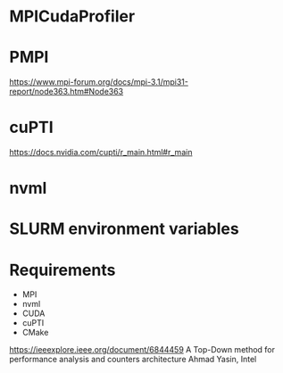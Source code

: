 # MPICudaProfiler


# PMPI

https://www.mpi-forum.org/docs/mpi-3.1/mpi31-report/node363.htm#Node363


# cuPTI

https://docs.nvidia.com/cupti/r_main.html#r_main

# nvml

# SLURM environment variables



# Requirements
 * MPI
 * nvml
 * CUDA
 * cuPTI
 * CMake



https://ieeexplore.ieee.org/document/6844459
A Top-Down method for performance analysis and counters architecture
Ahmad Yasin, Intel
